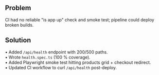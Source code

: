 ## Problem  
CI had no reliable "is app up" check and smoke test; pipeline could deploy broken builds.

## Solution  
• Added `/api/health` endpoint with 200/500 paths.  
• Wrote `health.spec.ts` (100 % coverage).  
• Added Playwright smoke test hitting products grid + checkout redirect.  
• Updated CI workflow to curl `/api/health` post-deploy. 